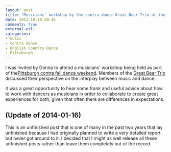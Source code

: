 ```yaml
---
layout: post
title: "Musicians' workshop by the contra dance Great Bear Trio at the Pittsburgh Fall Dance Weekend"
date: 2012-10-10 20:46
comments: true
external-url: 
categories: 
- music
- contra dance
- English Country Dance
- Pittsburgh
---
```

I was invited by Donna to attend a musicians' workshop being held as part of the[Pittsburgh contra fall dance weekend](http://pittsburghcontra.org/fdw/fdw-2012-schedule/). Members of the [Great Bear Trio](http://www.greatbeartrio.com/Great_Bear_Trio/Home.html) discussed their perspective on the interplay between music and dance.

It was a great opportunity to hear some frank and useful advice about how to work with dancers as musicians in order to collaborate to create great experiences for both, given that often there are differences in expectations.

## (Update of 2014-01-16)

This is an unfinished post that is one of many in the past two years that lay unfinished because I had originally planned to write a very detailed report but never got around to it. I decided that I might as well release all these unfinished posts rather than leave them completely out of the record.
